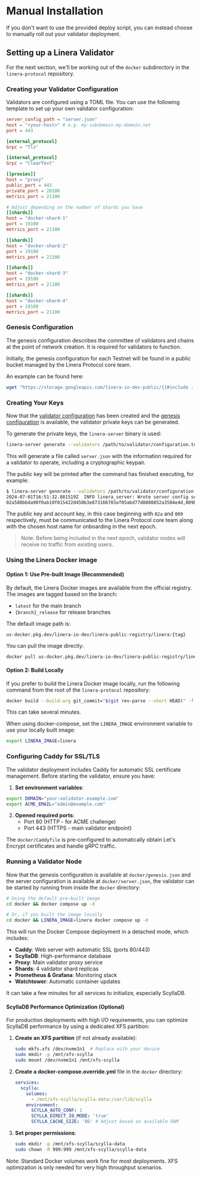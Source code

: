 # Manual Installation

If you don't want to use the provided deploy script, you can instead choose to
manually roll out your validator deployment.

## Setting up a Linera Validator

For the next section, we'll be working out of the `docker` subdirectory in the
`linera-protocol` repository.

### Creating your Validator Configuration

Validators are configured using a TOML file. You can use the following template
to set up your own validator configuration:

```toml
server_config_path = "server.json"
host = "<your-host>" # e.g. my-subdomain.my-domain.net
port = 443

[external_protocol]
Grpc = "Tls"

[internal_protocol]
Grpc = "ClearText"

[[proxies]]
host = "proxy"
public_port = 443
private_port = 20100
metrics_port = 21100

# Adjust depending on the number of shards you have
[[shards]]
host = "docker-shard-1"
port = 19100
metrics_port = 21100

[[shards]]
host = "docker-shard-2"
port = 19100
metrics_port = 21100

[[shards]]
host = "docker-shard-3"
port = 19100
metrics_port = 21100

[[shards]]
host = "docker-shard-4"
port = 19100
metrics_port = 21100

```

### Genesis Configuration

The genesis configuration describes the committee of validators and chains at
the point of network creation. It is required for validators to function.

Initially, the genesis configuration for each Testnet will be found in a public
bucket managed by the Linera Protocol core team.

An example can be found here:

```bash
wget "https://storage.googleapis.com/linera-io-dev-public/{{#include ../../../TESTNET_DOMAIN}}/genesis.json"
```

### Creating Your Keys

Now that the
[validator configuration](manual-installation.md#creating-your-validator-configuration)
has been created and the
[genesis configuration](manual-installation.md#genesis-configuration) is
available, the validator private keys can be generated.

To generate the private keys, the `linera-server` binary is used:

```bash
linera-server generate --validators /path/to/validator/configuration.toml
```

This will generate a file called `server.json` with the information required for
a validator to operate, including a cryptographic keypair.

The public key will be printed after the command has finished executing, for
example:

```bash
$ linera-server generate --validators /path/to/validator/configuration.toml
2024-07-01T16:51:32.881519Z  INFO linera_server: Wrote server config server.json
02a580bbda90f0ab10f015422d450b3e873166703af05abd77d8880852a3504e4d,009b2ecc5d39645e81ff01cfe4ceeca5ec207d822762f43b35ef77b2367666a7f8
```

The public key and account key, in this case beginning with `02a` and `009`
respectively, must be communicated to the Linera Protocol core team along with
the chosen host name for onboarding in the next epoch.

> Note: Before being included in the next epoch, validator nodes will receive no
> traffic from existing users.

### Using the Linera Docker image

#### Option 1: Use Pre-built Image (Recommended)

By default, the Linera Docker images are available from the official registry.
The images are tagged based on the branch:
- `latest` for the main branch
- `{branch}_release` for release branches

The default image path is:
```
us-docker.pkg.dev/linera-io-dev/linera-public-registry/linera:{tag}
```

You can pull the image directly:
```bash
docker pull us-docker.pkg.dev/linera-io-dev/linera-public-registry/linera:latest
```

#### Option 2: Build Locally

If you prefer to build the Linera Docker image locally, run the following command
from the root of the `linera-protocol` repository:

```bash
docker build --build-arg git_commit="$(git rev-parse --short HEAD)" -f docker/Dockerfile . -t linera
```

This can take several minutes.

When using docker-compose, set the `LINERA_IMAGE` environment variable to use
your locally built image:
```bash
export LINERA_IMAGE=linera
```

### Configuring Caddy for SSL/TLS

The validator deployment includes Caddy for automatic SSL certificate
management. Before starting the validator, ensure you have:

1. **Set environment variables**:

```bash
export DOMAIN="your-validator.example.com"
export ACME_EMAIL="admin@example.com"
```

2. **Opened required ports**:
   - Port 80 (HTTP - for ACME challenge)
   - Port 443 (HTTPS - main validator endpoint)

The `docker/Caddyfile` is pre-configured to automatically obtain Let's Encrypt
certificates and handle gRPC traffic.

### Running a Validator Node

Now that the genesis configuration is available at `docker/genesis.json` and the
server configuration is available at `docker/server.json`, the validator can be
started by running from inside the `docker` directory:

```bash
# Using the default pre-built image
cd docker && docker compose up -d

# Or, if you built the image locally
cd docker && LINERA_IMAGE=linera docker compose up -d
```

This will run the Docker Compose deployment in a detached mode, which includes:

- **Caddy**: Web server with automatic SSL (ports 80/443)
- **ScyllaDB**: High-performance database
- **Proxy**: Main validator proxy service
- **Shards**: 4 validator shard replicas
- **Prometheus & Grafana**: Monitoring stack
- **Watchtower**: Automatic container updates

It can take a few minutes for all services to initialize, especially ScyllaDB.

#### ScyllaDB Performance Optimization (Optional)

For production deployments with high I/O requirements, you can optimize ScyllaDB
performance by using a dedicated XFS partition:

1. **Create an XFS partition** (if not already available):

   ```bash
   sudo mkfs.xfs /dev/nvme1n1  # Replace with your device
   sudo mkdir -p /mnt/xfs-scylla
   sudo mount /dev/nvme1n1 /mnt/xfs-scylla
   ```

2. **Create a docker-compose.override.yml** file in the `docker` directory:

   ```yaml
   services:
     scylla:
       volumes:
         - /mnt/xfs-scylla/scylla-data:/var/lib/scylla
       environment:
         SCYLLA_AUTO_CONF: 1
         SCYLLA_DIRECT_IO_MODE: 'true'
         SCYLLA_CACHE_SIZE: '8G' # Adjust based on available RAM
   ```

3. **Set proper permissions**:
   ```bash
   sudo mkdir -p /mnt/xfs-scylla/scylla-data
   sudo chown -R 999:999 /mnt/xfs-scylla/scylla-data
   ```

Note: Standard Docker volumes work fine for most deployments. XFS optimization
is only needed for very high throughput scenarios.
